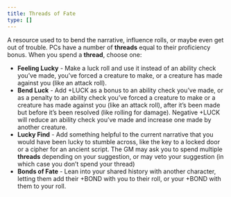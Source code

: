 ```yaml
---
title: Threads of Fate
type: []
---
```


A resource used to to bend the narrative, influence rolls, or maybe even get out of trouble. PCs have a number of **threads** equal to their proficiency bonus. When you spend a **thread**, choose one:

- **Feeling Lucky** - Make a luck roll and use it instead of an ability check you’ve made, you’ve forced a creature to make, or a creature has made against you (like an attack roll).
- **Bend Luck** - Add +LUCK as a bonus to an ability check you’ve made, or as a penalty to an ability check you’ve forced a creature to make or a creature has made against you (like an attack roll), after it’s been made but before it’s been resolved (like rolling for damage). Negative +LUCK will reduce an ability check you’ve made and increase one made by another creature.
- **Lucky Find** - Add something helpful to the current narrative that you would have been lucky to stumble across, like the key to a locked door or a cipher for an ancient script. The GM may ask you to spend multiple **threads** depending on your suggestion, or may veto your suggestion (in which case you don’t spend your thread)
- **Bonds of Fate** - Lean into your shared history with another character, letting them add their +BOND with you to their roll, or your +BOND with them to your roll.
